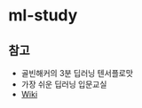 # ml-study

## 참고
- 골빈해커의 3분 딥러닝 텐서플로맛
- 가장 쉬운 딥러닝 입문교실
- [Wiki](https://oss.navercorp.com/kyunghwan-lee/ml-study/wiki)
